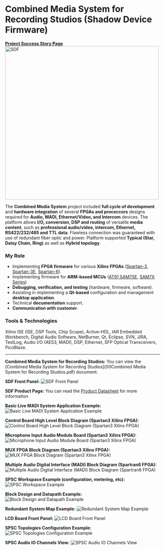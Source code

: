 # Combined Media System for Recording Studios (Shadow Device Firmware)

<a href="https://www.psa.inc/success-stories/combined-media-system-for-recording-studios" target="_blank">
  <b>Project Success Story Page</b><br>
  <img src="https://www.psa.inc/upload/iblock/9d2/9d2d9588236d929e8eedc6abee2f5b2e.png" alt="SDF" width="500">
</a><br>

The **Combined Media System** project included **full cycle of development** and **hardware integration** of several **FPGAs and proceccors** designs required for **Audio, MADI, Ethernet/Video, and Intercom** devices. The platform allows **I/O, conversion, DSP and routing** of versatile **media content**, such as **professional audio/video, intercom, Ethernet, RS422/232/485 and TTL data**. Flawless connection was guaranteed with use of redundant fiber optic and power. Platform supported **Typical (Star, Daisy Chain, Ring)** as well as **Hybrid topology**.

### My Role
- Implementing **FPGA firmware** for various **Xilinx FPGAs** ([Spartan-3](https://www.xilinx.com/products/silicon-devices/fpga/spartan-3.html), [Spartan-3E](https://www.xilinx.com/products/silicon-devices/fpga/spartan-3e.html), [Spartan-6](https://www.xilinx.com/products/silicon-devices/fpga/spartan-6.html)).
- Implementing firmware for **ARM-based MCUs** ([AT91 SAM7SE](https://www.microchip.com/en-us/product/AT91SAM7SE512), [SAM7X Series](https://www.microchip.com/en-us/product/AT91SAM7X256))
- **Debugging, verification, and testing** (hardware, firmware, software).
- Assisting in implementing a **Qt-based** configuration and management **desktop application**.
- Technical **documentation** support.
- **Communication with customer**.

### Tools & Technologies
Xilinx ISE (ISE, DSP Tools, Chip Scope), Active-HDL, IAR Embedded Workbench, Digital Audio Software, NetBurner, Qt, Eclipse, SVN, JIRA, TestLog, Audio I/O (AES3, MADI), DSP, Ethernet, SFP Optical Transceivers, PicoBlaze.

<hr>

**Combined Media System for Recording Studios:**
You can view the [Combined Media System for Recording Studios](00Combined Media System for Recording Studios.pdf) document.

**SDF Front Panel:**
<img alt="SDF Front Panel" src="00SDF Front Panel.jpg">

**SDF Product Page:**
You can read the [Product Datasheet](00SDF%20Product%20page.txt) for more information

**Basic Live MADI System Application Example:**
<img alt="Basic Live MADI System Application Example" src="01Basic Live MADI system application example.png">

**Control Board High Level Block Diagram (Spartan3 Xilinx FPGA):**
<img alt="Control Board High Level Block Diagram (Spartan3 Xilinx FPGA)" src="02Control Board High Level Block Diagram (Spartan3 Xilinx FPGA).png">

**Microphone Input Audio Module Board (Spartan3 Xilinx FPGA):**
<img alt="Microphone Input Audio Module Board (Spartan3 Xilinx FPGA)" src="03Microphone Input Audio Module Board (Spartan3 Xilinx FPGA).png">

**MUX FPGA Block Diagram (Spartan3 Xilinx FPGA):**
<img alt="MUX FPGA Block Diagram (Spartan3 Xilinx FPGA)" src="04MUX FPGA Block Diagram (Spartan3 Xilinx FPGA).png">

**Multiple Audio Digital Interface (MADI) Block Diagram (Spartran6 FPGA):**
<img alt="Multiple Audio Digital Interface (MADI) Block Diagram (Spartran6 FPGA)" src="05Multiple Audio Digital Interface (MADI) Block Diagram (Spartran6 FPGA).png">

**SPSC Workspace Example (configuration, metering, etc):**
<img alt="SPSC Workspace Example" src="06SPSC Workspace Example (Configuration, Metering, etc).jpg">

**Block Design and Datapath Example:**
<img alt="Block Design and Datapath Example" src="07Block Design and Datapath Example.png">

**Redundant System Map Example:**
<img alt="Redundant System Map Example" src="08Redundant System Map Example.png">

**LCD Board Front Panel:**
<img alt="LCD Board Front Panel" src="09LCD Board Front Panel.png">

**SPSC Topologies Configuration Example:**
<img alt="SPSC Topologies Configuration Example" src="09SPSC Topologies Configuration Example.jpg">

**SPSC Audio IO Channels View:**
<img alt="SPSC Audio IO Channels View" src="10SPSC Audio IO Channels View.jpg">
